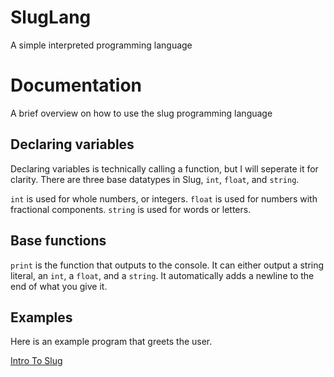 # SlugLang
A simple interpreted programming language

# Documentation
A brief overview on how to use the slug programming language

## Declaring variables

Declaring variables is technically calling a function, but I will seperate it for clarity. There are three base datatypes in Slug, `int`, `float`, and `string`.

`int` is used for whole numbers, or integers.
`float` is used for numbers with fractional components.
`string` is used for words or letters.

## Base functions

`print` is the function that outputs to the console. It can either output a string literal, an `int`, a `float`, and a `string`. It automatically adds a newline to the end of what you give it.

## Examples

Here is an example program that greets the user.

[Intro To Slug](Examples/greeting.slug)


